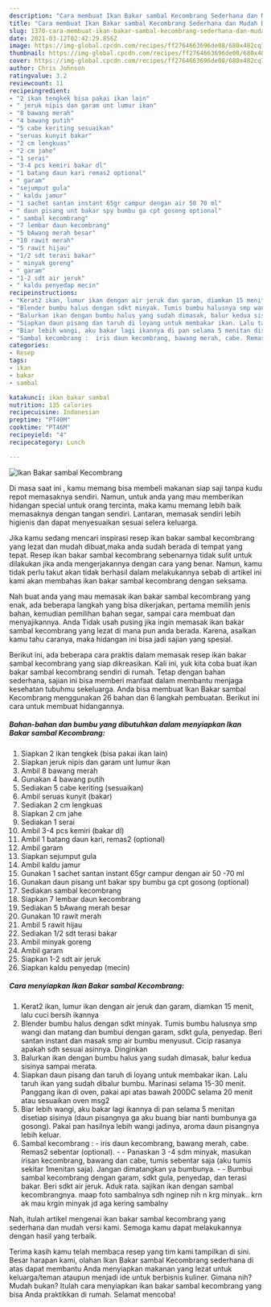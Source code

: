 ```yaml
---
description: "Cara membuat Ikan Bakar sambal Kecombrang Sederhana dan Mudah Dibuat"
title: "Cara membuat Ikan Bakar sambal Kecombrang Sederhana dan Mudah Dibuat"
slug: 1370-cara-membuat-ikan-bakar-sambal-kecombrang-sederhana-dan-mudah-dibuat
date: 2021-03-12T02:42:29.856Z
image: https://img-global.cpcdn.com/recipes/ff2764663696de08/680x482cq70/ikan-bakar-sambal-kecombrang-foto-resep-utama.jpg
thumbnail: https://img-global.cpcdn.com/recipes/ff2764663696de08/680x482cq70/ikan-bakar-sambal-kecombrang-foto-resep-utama.jpg
cover: https://img-global.cpcdn.com/recipes/ff2764663696de08/680x482cq70/ikan-bakar-sambal-kecombrang-foto-resep-utama.jpg
author: Chris Johnson
ratingvalue: 3.2
reviewcount: 11
recipeingredient:
- "2 ikan tengkek bisa pakai ikan lain"
- " jeruk nipis dan garam unt lumur ikan"
- "8 bawang merah"
- "4 bawang putih"
- "5 cabe keriting sesuaikan"
- "seruas kunyit bakar"
- "2 cm lengkuas"
- "2 cm jahe"
- "1 serai"
- "3-4 pcs kemiri bakar dl"
- "1 batang daun kari remas2 optional"
- " garam"
- "sejumput gula"
- " kaldu jamur"
- "1 sachet santan instant 65gr campur dengan air 50 70 ml"
- " daun pisang unt bakar spy bumbu ga cpt gosong optional"
- " sambal kecombrang"
- "7 lembar daun kecombrang"
- "5 bAwang merah besar"
- "10 rawit merah"
- "5 rawit hijau"
- "1/2 sdt terasi bakar"
- " minyak goreng"
- " garam"
- "1-2 sdt air jeruk"
- " kaldu penyedap mecin"
recipeinstructions:
- "Kerat2 ikan, lumur ikan dengan air jeruk dan garam, diamkan 15 menit, lalu cuci bersih ikannya"
- "Blender bumbu halus dengan sdkt minyak. Tumis bumbu halusnya smp wangi dan matang dan bumbui dengan garam, sdkt gula, penyedap. Beri santan instant dan masak smp air bumbu menyusut. Cicip rasanya apakah sdh sesuai asinnya. Dinginkan"
- "Balurkan ikan dengan bumbu halus yang sudah dimasak, balur kedua sisinya sampai merata."
- "Siapkan daun pisang dan taruh di loyang untuk membakar ikan. Lalu taruh ikan yang sudah dibalur bumbu. Marinasi selama 15-30 menit. Panggang ikan di oven, pakai api atas bawah 200DC selama 20 menit atau sesuaikan oven msg2"
- "Biar lebih wangi, aku bakar lagi ikannya di pan selama 5 menitan disetiap sisinya (daun pisangnya ga aku buang biar nanti bumbunya ga gosong). Pakai pan hasilnya lebih wangi jadinya, aroma daun pisangnya lebih keluar."
- "Sambal kecombrang :  iris daun kecombrang, bawang merah, cabe. Remas2 sebentar (optional).   Panaskan 3 -4 sdm minyak, masukan irisan kecombrang, bawang dan cabe, tumis sebentar saja (aku tumis sekitar 1menitan saja). Jangan dimatangkan ya bumbunya.   Bumbui sambal kecombrang dengan garam, sdkt gula, penyedap, dan terasi bakar. Beri sdkt air jeruk. Aduk rata. sajikan ikan dengan sambal kecombrangnya. maap foto sambalnya sdh nginep nih n krg minyak.. krn ak mau krgin minyak jd aga kering sambalny"
categories:
- Resep
tags:
- ikan
- bakar
- sambal

katakunci: ikan bakar sambal 
nutrition: 135 calories
recipecuisine: Indonesian
preptime: "PT40M"
cooktime: "PT46M"
recipeyield: "4"
recipecategory: Lunch

---
```



![Ikan Bakar sambal Kecombrang](https://img-global.cpcdn.com/recipes/ff2764663696de08/680x482cq70/ikan-bakar-sambal-kecombrang-foto-resep-utama.jpg)

Di masa  saat ini , kamu memang bisa membeli makanan siap saji tanpa kudu repot memasaknya sendiri. Namun, untuk anda yang mau memberikan hidangan special untuk orang tercinta, maka kamu memang lebih baik memasaknya dengan tangan sendiri. Lantaran, memasak sendiri lebih higienis dan dapat menyesuaikan sesuai selera keluarga.

Jika kamu sedang mencari inspirasi resep ikan bakar sambal kecombrang yang lezat dan mudah dibuat,maka anda sudah berada di tempat yang tepat. Resep ikan bakar sambal kecombrang  sebenarnya tidak sulit untuk dilakukan jika anda mengerjakannya dengan cara yang benar. Namun, kamu tidak perlu takut akan tidak berhasil dalam melakukannya 
sebab di artikel ini kami akan membahas ikan bakar sambal kecombrang dengan seksama.  



Nah buat anda yang mau memasak ikan bakar sambal kecombrang yang enak, ada beberapa langkah yang bisa dikerjakan, pertama memilih jenis bahan, kemudian pemilihan bahan segar, sampai cara membuat dan menyajikannya. Anda Tidak usah pusing jika ingin memasak ikan bakar sambal kecombrang yang lezat di mana pun anda berada. Karena, asalkan kamu  tahu caranya, maka hidangan ini bisa jadi sajian yang spesial.

Berikut ini, ada beberapa cara praktis  dalam memasak resep ikan bakar sambal kecombrang yang siap dikreasikan. Kali ini, yuk kita coba buat ikan bakar sambal kecombrang sendiri di rumah. Tetap dengan bahan sederhana, sajian ini bisa memberi manfaat dalam membantu menjaga kesehatan tubuhmu sekeluarga. Anda bisa membuat Ikan Bakar sambal Kecombrang menggunakan 26 bahan dan 6 langkah pembuatan. Berikut ini cara untuk membuat hidangannya.

<!--inarticleads1-->

##### Bahan-bahan dan bumbu yang dibutuhkan dalam menyiapkan Ikan Bakar sambal Kecombrang:

1. Siapkan 2 ikan tengkek (bisa pakai ikan lain)
1. Siapkan  jeruk nipis dan garam unt lumur ikan
1. Ambil 8 bawang merah
1. Gunakan 4 bawang putih
1. Sediakan 5 cabe keriting (sesuaikan)
1. Ambil seruas kunyit (bakar)
1. Sediakan 2 cm lengkuas
1. Siapkan 2 cm jahe
1. Sediakan 1 serai
1. Ambil 3-4 pcs kemiri (bakar dl)
1. Ambil 1 batang daun kari, remas2 (optional)
1. Ambil  garam
1. Siapkan sejumput gula
1. Ambil  kaldu jamur
1. Gunakan 1 sachet santan instant 65gr campur dengan air 50 -70 ml
1. Gunakan  daun pisang unt bakar spy bumbu ga cpt gosong (optional)
1. Sediakan  sambal kecombrang
1. Siapkan 7 lembar daun kecombrang
1. Sediakan 5 bAwang merah besar
1. Gunakan 10 rawit merah
1. Ambil 5 rawit hijau
1. Sediakan 1/2 sdt terasi bakar
1. Ambil  minyak goreng
1. Ambil  garam
1. Siapkan 1-2 sdt air jeruk
1. Siapkan  kaldu penyedap (mecin)




<!--inarticleads2-->

##### Cara menyiapkan Ikan Bakar sambal Kecombrang:

1. Kerat2 ikan, lumur ikan dengan air jeruk dan garam, diamkan 15 menit, lalu cuci bersih ikannya
1. Blender bumbu halus dengan sdkt minyak. Tumis bumbu halusnya smp wangi dan matang dan bumbui dengan garam, sdkt gula, penyedap. Beri santan instant dan masak smp air bumbu menyusut. Cicip rasanya apakah sdh sesuai asinnya. Dinginkan
1. Balurkan ikan dengan bumbu halus yang sudah dimasak, balur kedua sisinya sampai merata.
1. Siapkan daun pisang dan taruh di loyang untuk membakar ikan. Lalu taruh ikan yang sudah dibalur bumbu. Marinasi selama 15-30 menit. Panggang ikan di oven, pakai api atas bawah 200DC selama 20 menit atau sesuaikan oven msg2
1. Biar lebih wangi, aku bakar lagi ikannya di pan selama 5 menitan disetiap sisinya (daun pisangnya ga aku buang biar nanti bumbunya ga gosong). Pakai pan hasilnya lebih wangi jadinya, aroma daun pisangnya lebih keluar.
1. Sambal kecombrang :  - iris daun kecombrang, bawang merah, cabe. Remas2 sebentar (optional).  -  - Panaskan 3 -4 sdm minyak, masukan irisan kecombrang, bawang dan cabe, tumis sebentar saja (aku tumis sekitar 1menitan saja). Jangan dimatangkan ya bumbunya.  -  - Bumbui sambal kecombrang dengan garam, sdkt gula, penyedap, dan terasi bakar. Beri sdkt air jeruk. Aduk rata. sajikan ikan dengan sambal kecombrangnya. maap foto sambalnya sdh nginep nih n krg minyak.. krn ak mau krgin minyak jd aga kering sambalny




Nah, itulah artikel mengenai  ikan bakar sambal kecombrang  yang sederhana dan mudah versi kami. Semoga kamu dapat melakukannya dengan hasil yang terbaik. 

Terima kasih kamu telah membaca resep yang tim kami tampilkan di sini. Besar harapan kami, olahan  Ikan Bakar sambal Kecombrang sederhana di atas dapat membantu Anda menyiapkan makanan yang lezat untuk keluarga/teman ataupun menjadi ide untuk berbisnis kuliner. Gimana nih? Mudah bukan? Itulah cara menyiapkan ikan bakar sambal kecombrang yang bisa Anda praktikkan di rumah. Selamat mencoba!

